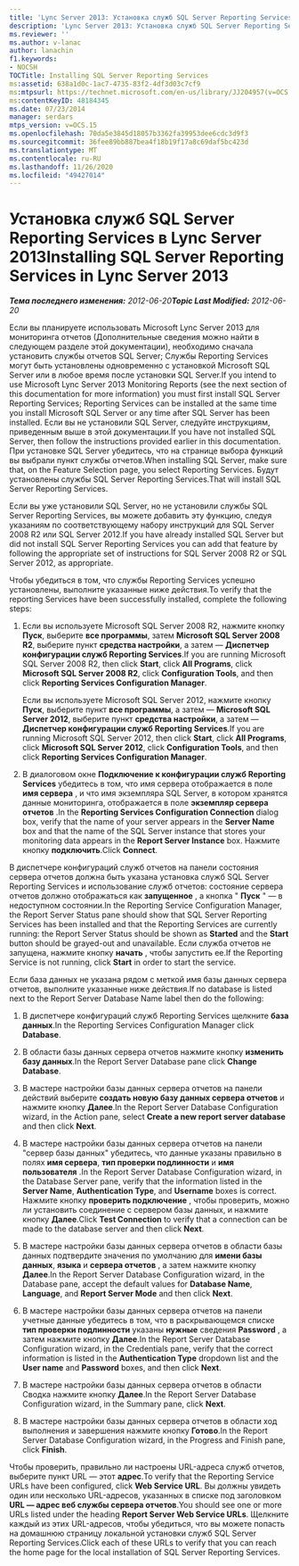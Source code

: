 ```yaml
---
title: 'Lync Server 2013: Установка служб SQL Server Reporting Services'
description: 'Lync Server 2013: Установка служб SQL Server Reporting Services.'
ms.reviewer: ''
ms.author: v-lanac
author: lanachin
f1.keywords:
- NOCSH
TOCTitle: Installing SQL Server Reporting Services
ms:assetid: 638a1d0c-1ac7-4735-83f2-4df3d03c7cf9
ms:mtpsurl: https://technet.microsoft.com/en-us/library/JJ204957(v=OCS.15)
ms:contentKeyID: 48184345
ms.date: 07/23/2014
manager: serdars
mtps_version: v=OCS.15
ms.openlocfilehash: 70da5e3845d18057b3362fa39953dee6cdc3d9f3
ms.sourcegitcommit: 36fee89bb887bea4f18b19f17a8c69daf5bc423d
ms.translationtype: MT
ms.contentlocale: ru-RU
ms.lasthandoff: 11/26/2020
ms.locfileid: "49427014"
---
```

# <a name="installing-sql-server-reporting-services-in-lync-server-2013"></a><span data-ttu-id="1f8a9-103">Установка служб SQL Server Reporting Services в Lync Server 2013</span><span class="sxs-lookup"><span data-stu-id="1f8a9-103">Installing SQL Server Reporting Services in Lync Server 2013</span></span>

<div data-xmlns="http://www.w3.org/1999/xhtml">

<div class="topic" data-xmlns="http://www.w3.org/1999/xhtml" data-msxsl="urn:schemas-microsoft-com:xslt" data-cs="https://msdn.microsoft.com/">

<div data-asp="https://msdn2.microsoft.com/asp">



</div>

<div id="mainSection">

<div id="mainBody"><span data-ttu-id="1f8a9-104">

<span> </span></span><span class="sxs-lookup"><span data-stu-id="1f8a9-104">

<span> </span></span></span>

<span data-ttu-id="1f8a9-105">_**Тема последнего изменения:** 2012-06-20_</span><span class="sxs-lookup"><span data-stu-id="1f8a9-105">_**Topic Last Modified:** 2012-06-20_</span></span>

<span data-ttu-id="1f8a9-106">Если вы планируете использовать Microsoft Lync Server 2013 для мониторинга отчетов (Дополнительные сведения можно найти в следующем разделе этой документации), необходимо сначала установить службы отчетов SQL Server; Службы Reporting Services могут быть установлены одновременно с установкой Microsoft SQL Server или в любое время после установки SQL Server.</span><span class="sxs-lookup"><span data-stu-id="1f8a9-106">If you intend to use Microsoft Lync Server 2013 Monitoring Reports (see the next section of this documentation for more information) you must first install SQL Server Reporting Services; Reporting Services can be installed at the same time you install Microsoft SQL Server or any time after SQL Server has been installed.</span></span> <span data-ttu-id="1f8a9-107">Если вы не установили SQL Server, следуйте инструкциям, приведенным выше в этой документации.</span><span class="sxs-lookup"><span data-stu-id="1f8a9-107">If you have not installed SQL Server, then follow the instructions provided earlier in this documentation.</span></span> <span data-ttu-id="1f8a9-108">При установке SQL Server убедитесь, что на странице выбора функций вы выбрали пункт службы отчетов.</span><span class="sxs-lookup"><span data-stu-id="1f8a9-108">When installing SQL Server, make sure that, on the Feature Selection page, you select Reporting Services.</span></span> <span data-ttu-id="1f8a9-109">Будут установлены службы SQL Server Reporting Services.</span><span class="sxs-lookup"><span data-stu-id="1f8a9-109">That will install SQL Server Reporting Services.</span></span>

<span data-ttu-id="1f8a9-110">Если вы уже установили SQL Server, но не установили службы SQL Server Reporting Services, вы можете добавить эту функцию, следуя указаниям по соответствующему набору инструкций для SQL Server 2008 R2 или SQL Server 2012.</span><span class="sxs-lookup"><span data-stu-id="1f8a9-110">If you have already installed SQL Server but did not install SQL Server Reporting Services you can add that feature by following the appropriate set of instructions for SQL Server 2008 R2 or SQL Server 2012, as appropriate.</span></span>

<span data-ttu-id="1f8a9-111">Чтобы убедиться в том, что службы Reporting Services успешно установлены, выполните указанные ниже действия.</span><span class="sxs-lookup"><span data-stu-id="1f8a9-111">To verify that the reporting Services have been successfully installed, complete the following steps:</span></span>

1.  <span data-ttu-id="1f8a9-112">Если вы используете Microsoft SQL Server 2008 R2, нажмите кнопку **Пуск**, выберите **все программы**, затем **Microsoft SQL Server 2008 R2**, выберите пункт **средства настройки**, а затем — **Диспетчер конфигурации служб Reporting Services**.</span><span class="sxs-lookup"><span data-stu-id="1f8a9-112">If you are running Microsoft SQL Server 2008 R2, then click **Start**, click **All Programs**, click **Microsoft SQL Server 2008 R2**, click **Configuration Tools**, and then click **Reporting Services Configuration Manager**.</span></span>
    
    <span data-ttu-id="1f8a9-113">Если вы используете Microsoft SQL Server 2012, нажмите кнопку **Пуск**, выберите пункт **все программы**, а затем — **Microsoft SQL Server 2012**, выберите пункт **средства настройки**, а затем — **Диспетчер конфигурации служб Reporting Services**.</span><span class="sxs-lookup"><span data-stu-id="1f8a9-113">If you are running Microsoft SQL Server 2012, then click **Start**, click **All Programs**, click **Microsoft SQL Server 2012**, click **Configuration Tools**, and then click **Reporting Services Configuration Manager**.</span></span>

2.  <span data-ttu-id="1f8a9-114">В диалоговом окне **Подключение к конфигурации служб Reporting Services** убедитесь в том, что имя сервера отображается в поле **имя сервера** , и что имя экземпляра SQL Server, в котором хранятся данные мониторинга, отображается в поле **экземпляр сервера отчетов** .</span><span class="sxs-lookup"><span data-stu-id="1f8a9-114">In the **Reporting Services Configuration Connection** dialog box, verify that the name of your server appears in the **Server Name** box and that the name of the SQL Server instance that stores your monitoring data appears in the **Report Server Instance** box.</span></span> <span data-ttu-id="1f8a9-115">Нажмите кнопку **подключить**.</span><span class="sxs-lookup"><span data-stu-id="1f8a9-115">Click **Connect**.</span></span>

<span data-ttu-id="1f8a9-116">В диспетчере конфигураций служб отчетов на панели состояния сервера отчетов должна быть указана установка служб SQL Server Reporting Services и использование служб отчетов: состояние сервера отчетов должно отображаться как **запущенное** , а кнопка " **Пуск** " — в недоступном состоянии.</span><span class="sxs-lookup"><span data-stu-id="1f8a9-116">In the Reporting Service Configuration Manager, the Report Server Status pane should show that SQL Server Reporting Services has been installed and that the Reporting Services are currently running: the Report Server Status should be shown as **Started** and the **Start** button should be grayed-out and unavailable.</span></span> <span data-ttu-id="1f8a9-117">Если служба отчетов не запущена, нажмите кнопку **начать** , чтобы запустить ее.</span><span class="sxs-lookup"><span data-stu-id="1f8a9-117">If the Reporting Service is not running, click **Start** in order to start the service.</span></span>

<span data-ttu-id="1f8a9-118">Если база данных не указана рядом с меткой имя базы данных сервера отчетов, выполните указанные ниже действия.</span><span class="sxs-lookup"><span data-stu-id="1f8a9-118">If no database is listed next to the Report Server Database Name label then do the following:</span></span>

1.  <span data-ttu-id="1f8a9-119">В диспетчере конфигураций служб Reporting Services щелкните **база данных**.</span><span class="sxs-lookup"><span data-stu-id="1f8a9-119">In the Reporting Services Configuration Manager click **Database**.</span></span>

2.  <span data-ttu-id="1f8a9-120">В области базы данных сервера отчетов нажмите кнопку **изменить базу данных**.</span><span class="sxs-lookup"><span data-stu-id="1f8a9-120">In the Report Server Database pane click **Change Database**.</span></span>

3.  <span data-ttu-id="1f8a9-121">В мастере настройки базы данных сервера отчетов на панели действий выберите **создать новую базу данных сервера отчетов** и нажмите кнопку **Далее**.</span><span class="sxs-lookup"><span data-stu-id="1f8a9-121">In the Report Server Database Configuration wizard, in the Action pane, select **Create a new report server database** and then click **Next**.</span></span>

4.  <span data-ttu-id="1f8a9-122">В мастере настройки базы данных сервера отчетов на панели "сервер базы данных" убедитесь, что данные указаны правильно в полях **имя сервера**, **тип проверки подлинности** и **имя пользователя** .</span><span class="sxs-lookup"><span data-stu-id="1f8a9-122">In the Report Server Database Configuration wizard, in the Database Server pane, verify that the information listed in the **Server Name**, **Authentication Type**, and **Username** boxes is correct.</span></span> <span data-ttu-id="1f8a9-123">Нажмите кнопку **проверить подключение** , чтобы проверить, можно ли установить соединение с сервером базы данных, и нажмите кнопку **Далее**.</span><span class="sxs-lookup"><span data-stu-id="1f8a9-123">Click **Test Connection** to verify that a connection can be made to the database server and then click **Next**.</span></span>

5.  <span data-ttu-id="1f8a9-124">В мастере настройки базы данных сервера отчетов в области базы данных подтвердите значения по умолчанию для **имени базы данных**, **языка** и **сервера отчетов** , а затем нажмите кнопку **Далее**.</span><span class="sxs-lookup"><span data-stu-id="1f8a9-124">In the Report Server Database Configuration wizard, in the Database pane, accept the default values for **Database Name**, **Language**, and **Report Server Mode** and then click **Next**.</span></span>

6.  <span data-ttu-id="1f8a9-125">В мастере настройки базы данных сервера отчетов на панели учетные данные убедитесь в том, что в раскрывающемся списке **тип проверки подлинности** указаны **нужные** сведения **Password** , а затем нажмите кнопку **Далее**.</span><span class="sxs-lookup"><span data-stu-id="1f8a9-125">In the Report Server Database Configuration wizard, in the Credentials pane, verify that the correct information is listed in the **Authentication Type** dropdown list and the **User name** and **Password** boxes, and then click **Next**.</span></span>

7.  <span data-ttu-id="1f8a9-126">В мастере настройки базы данных сервера отчетов в области Сводка нажмите кнопку **Далее**.</span><span class="sxs-lookup"><span data-stu-id="1f8a9-126">In the Report Server Database Configuration wizard, in the Summary pane, click **Next**.</span></span>

8.  <span data-ttu-id="1f8a9-127">В мастере настройки базы данных сервера отчетов в области ход выполнения и завершения нажмите кнопку **Готово**.</span><span class="sxs-lookup"><span data-stu-id="1f8a9-127">In the Report Server Database Configuration wizard, in the Progress and Finish pane, click **Finish**.</span></span>

<span data-ttu-id="1f8a9-128">Чтобы проверить, правильно ли настроены URL-адреса служб отчетов, выберите пункт URL — этот **адрес**.</span><span class="sxs-lookup"><span data-stu-id="1f8a9-128">To verify that the Reporting Service URLs have been configured, click **Web Service URL**.</span></span> <span data-ttu-id="1f8a9-129">Вы должны увидеть один или несколько URL-адресов, указанных в списке под заголовком **URL — адрес веб службы сервера отчетов**.</span><span class="sxs-lookup"><span data-stu-id="1f8a9-129">You should see one or more URLs listed under the heading **Report Server Web Service URLs**.</span></span> <span data-ttu-id="1f8a9-130">Щелкните каждый из этих URL-адресов, чтобы убедиться, что вы можете попасть на домашнюю страницу локальной установки служб SQL Server Reporting Services.</span><span class="sxs-lookup"><span data-stu-id="1f8a9-130">Click each of these URLs to verify that you can reach the home page for the local installation of SQL Server Reporting Services.</span></span>

<span data-ttu-id="1f8a9-131"></div>

<span> </span>

</div>

</div>

</span><span class="sxs-lookup"><span data-stu-id="1f8a9-131"></div>

<span> </span>

</div>

</div>

</span></span></div>

